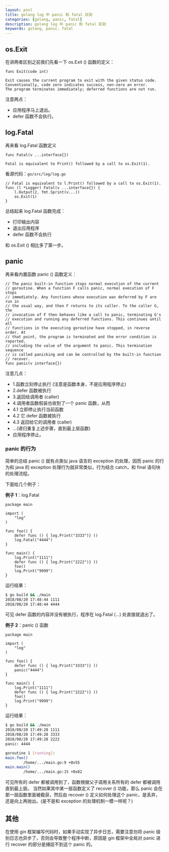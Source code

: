 ```yaml
---
layout: post
title: golang log 中 panic 和 fatal 区别
categories: [golang, panic, fatal]
description: golang log 中 panic 和 fatal 区别
keywords: golang, panic, fatal
---
```


## os.Exit
在讲两者区别之前我们先看一下 os.Exit () 函数的定义：
``` golang
func Exit(code int)

Exit causes the current program to exit with the given status code.
Conventionally, code zero indicates success, non-zero an error.
The program terminates immediately; deferred functions are not run.
```
注意两点：
- 应用程序马上退出。
- defer 函数不会执行。

## log.Fatal
再来看 log.Fatal 函数定义
``` golang
func Fatal(v ...interface{})

Fatal is equivalent to Print() followed by a call to os.Exit(1).
```

看源代码：`go/src/log/log.go`
``` golang
// Fatal is equivalent to l.Print() followed by a call to os.Exit(1).
func (l *Logger) Fatal(v ...interface{}) {
    l.Output(2, fmt.Sprint(v...))
    os.Exit(1)
}
```

总结起来 log.Fatal 函数完成：
- 打印输出内容
- 退出应用程序
- defer 函数不会执行

和 os.Exit () 相比多了第一步。

## panic
再来看内置函数 panic () 函数定义：
``` golang
// The panic built-in function stops normal execution of the current
// goroutine. When a function F calls panic, normal execution of F stops
// immediately. Any functions whose execution was deferred by F are run in
// the usual way, and then F returns to its caller. To the caller G, the
// invocation of F then behaves like a call to panic, terminating G's
// execution and running any deferred functions. This continues until all
// functions in the executing goroutine have stopped, in reverse order. At
// that point, the program is terminated and the error condition is reported,
// including the value of the argument to panic. This termination sequence
// is called panicking and can be controlled by the built-in function
// recover.
func panic(v interface{})
```
注意几点：
- 1.函数立刻停止执行 (注意是函数本身，不是应用程序停止)
- 2.defer 函数被执行
- 3.返回给调用者 (caller)
- 4.调用者函数假装也收到了一个 panic 函数，从而
-   4.1 立即停止执行当前函数
-   4.2 它 defer 函数被执行
-   4.3 返回给它的调用者 (caller)
- ...(递归重复上述步骤，直到最上层函数)
- 应用程序停止。

### panic 的行为
简单的总结 panic () 就有点类似 java 语言的 exception 的处理，因而 panic 的行为和 java 的 exception 处理行为就非常类似，行为结合 catch，和 final 语句块的处理流程。

下面给几个例子：

**例子 1**：log.Fatal
``` golang
package main

import (
    "log"
)

func foo() {
    defer func () { log.Print("3333")} ()
    log.Fatal("4444")
}

func main() {
    log.Print("1111")
    defer func () { log.Print("2222")} ()
    foo()
    log.Print("9999")
}
```
运行结果：
``` sh
$ go build && ./main
2018/08/20 17:48:44 1111
2018/08/20 17:48:44 4444
```
可见 defer 函数的内容并没有被执行，程序在 log.Fatal (...) 处直接就退出了。

**例子 2**：panic () 函数
``` golang
package main

import (
    "log"
)

func foo() {
    defer func () { log.Print("3333")} ()
    panic("4444")
}

func main() {
    log.Print("1111")
    defer func () { log.Print("2222")} ()
    foo()
    log.Print("9999")
}
```
运行结果：
``` sh
$ go build && ./main
2018/08/20 17:49:28 1111
2018/08/20 17:49:28 3333
2018/08/20 17:49:28 2222
panic: 4444

goroutine 1 [running]:
main.foo()
        /home/.../main.go:9 +0x55
main.main()
        /home/.../main.go:15 +0x82
```

可见所有的 defer 都被调用到了，函数根据父子调用关系所有的 defer 都被调用直到最上层。
当然如果其中某一层函数定义了 recover () 功能，那么 panic 会在那一层函数里面被截获，然后由 recover () 定义如何处理这个 panic，是丢弃，还是向上再抛出。(是不是和 exception 的处理机制一模一样呢？)

## 其他
在使用 gin 框架编写代码时，如果手动实现了异步日志，需要注意勿将 panic 级别日志也异步了，否则会导致整个程序中断，原因是 gin 框架中全局对 panic 进行 recover 的部分是捕捉不到这个 panic 的。